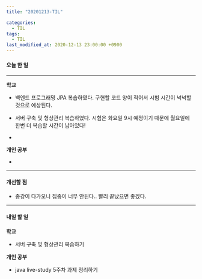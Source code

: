 ```yaml
---
title: "20201213-TIL"

categories:
  - TIL
tags:
  - TIL
last_modified_at: 2020-12-13 23:00:00 +0900
---
```


#### 오늘 한 일

---

__학교__

 - 백엔드 프로그래밍 JPA 복습하였다. 구현할 코드 양이 적어서 시험 시간이 넉넉할 것으로 예상된다.

 - 서버 구축 및 형상관리 복습하였다. 시험은 화요일 9시 예정이기 때문에 월요일에 한번 더 복습할 시간이 남아있다!

 - 

__개인 공부__

 - 

---

#### 개선할 점
 
 - 종강이 다가오니 집중이 너무 안된다.. 빨리 끝났으면 좋겠다.

---

#### 내일 할 일

__학교__

 - 서버 구축 및 형상관리 복습하기

__개인 공부__

 - java live-study 5주차 과제 정리하기
